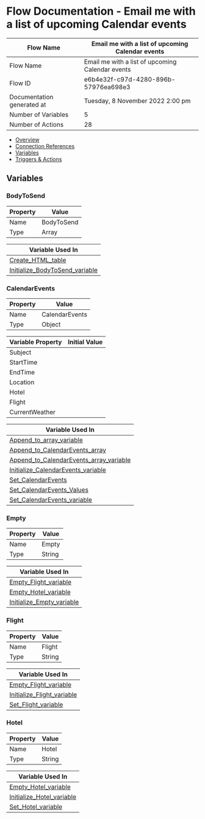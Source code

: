 ﻿# Flow Documentation \- Email me with a list of upcoming Calendar events

| Flow Name                  | Email me with a list of upcoming Calendar events |
| -------------------------- | ------------------------------------------------ |
| Flow Name                  | Email me with a list of upcoming Calendar events |
| Flow ID                    | e6b4e32f\-c97d\-4280\-896b\-57976ea698e3         |
| Documentation generated at | Tuesday, 8 November 2022 2:00 pm                 |
| Number of Variables        | 5                                                |
| Number of Actions          | 28                                               |

- [Overview](index-Email-me-with-a-list-of-upcoming-Calendar-events(e6b4e32f-c97d-4280-896b-57976ea698e3).md)
- [Connection References](connections-Email-me-with-a-list-of-upcoming-Calendar-events(e6b4e32f-c97d-4280-896b-57976ea698e3).md)
- [Variables](variables-Email-me-with-a-list-of-upcoming-Calendar-events(e6b4e32f-c97d-4280-896b-57976ea698e3).md)
- [Triggers & Actions](triggersactions-Email-me-with-a-list-of-upcoming-Calendar-events(e6b4e32f-c97d-4280-896b-57976ea698e3).md)

## Variables

### BodyToSend

| Property | Value      |
| -------- | ---------- |
| Name     | BodyToSend |
| Type     | Array      |

| Variable Used In                                                                                                                                                     |
| -------------------------------------------------------------------------------------------------------------------------------------------------------------------- |
| [Create\_HTML\_table](actions/Create_HTML_table-Email-me-with-a-list-of-upcoming-Calendar-events(e6b4e32f-c97d-4280-896b-57976ea698e3).md)                           |
| [Initialize\_BodyToSend\_variable](actions/Initialize_BodyToSend_variable-Email-me-with-a-list-of-upcoming-Calendar-events(e6b4e32f-c97d-4280-896b-57976ea698e3).md) |

### CalendarEvents

| Property | Value          |
| -------- | -------------- |
| Name     | CalendarEvents |
| Type     | Object         |

| Variable Property | Initial Value |
| ----------------- | ------------- |
| Subject           |               |
| StartTime         |               |
| EndTime           |               |
| Location          |               |
| Hotel             |               |
| Flight            |               |
| CurrentWeather    |               |

| Variable Used In                                                                                                                                                                         |
| ---------------------------------------------------------------------------------------------------------------------------------------------------------------------------------------- |
| [Append\_to\_array\_variable](actions/Append_to_array_variable-Email-me-with-a-list-of-upcoming-Calendar-events(e6b4e32f-c97d-4280-896b-57976ea698e3).md)                                |
| [Append\_to\_CalendarEvents\_array](actions/Append_to_CalendarEvents_array-Email-me-with-a-list-of-upcoming-Calendar-events(e6b4e32f-c97d-4280-896b-57976ea698e3).md)                    |
| [Append\_to\_CalendarEvents\_array\_variable](actions/Append_to_CalendarEvents_array_variable-Email-me-with-a-list-of-upcoming-Calendar-events(e6b4e32f-c97d-4280-896b-57976ea698e3).md) |
| [Initialize\_CalendarEvents\_variable](actions/Initialize_CalendarEvents_variable-Email-me-with-a-list-of-upcoming-Calendar-events(e6b4e32f-c97d-4280-896b-57976ea698e3).md)             |
| [Set\_CalendarEvents](actions/Set_CalendarEvents-Email-me-with-a-list-of-upcoming-Calendar-events(e6b4e32f-c97d-4280-896b-57976ea698e3).md)                                              |
| [Set\_CalendarEvents\_Values](actions/Set_CalendarEvents_Values-Email-me-with-a-list-of-upcoming-Calendar-events(e6b4e32f-c97d-4280-896b-57976ea698e3).md)                               |
| [Set\_CalendarEvents\_variable](actions/Set_CalendarEvents_variable-Email-me-with-a-list-of-upcoming-Calendar-events(e6b4e32f-c97d-4280-896b-57976ea698e3).md)                           |

### Empty

| Property | Value  |
| -------- | ------ |
| Name     | Empty  |
| Type     | String |

| Variable Used In                                                                                                                                           |
| ---------------------------------------------------------------------------------------------------------------------------------------------------------- |
| [Empty\_Flight\_variable](actions/Empty_Flight_variable-Email-me-with-a-list-of-upcoming-Calendar-events(e6b4e32f-c97d-4280-896b-57976ea698e3).md)         |
| [Empty\_Hotel\_variable](actions/Empty_Hotel_variable-Email-me-with-a-list-of-upcoming-Calendar-events(e6b4e32f-c97d-4280-896b-57976ea698e3).md)           |
| [Initialize\_Empty\_variable](actions/Initialize_Empty_variable-Email-me-with-a-list-of-upcoming-Calendar-events(e6b4e32f-c97d-4280-896b-57976ea698e3).md) |

### Flight

| Property | Value  |
| -------- | ------ |
| Name     | Flight |
| Type     | String |

| Variable Used In                                                                                                                                             |
| ------------------------------------------------------------------------------------------------------------------------------------------------------------ |
| [Empty\_Flight\_variable](actions/Empty_Flight_variable-Email-me-with-a-list-of-upcoming-Calendar-events(e6b4e32f-c97d-4280-896b-57976ea698e3).md)           |
| [Initialize\_Flight\_variable](actions/Initialize_Flight_variable-Email-me-with-a-list-of-upcoming-Calendar-events(e6b4e32f-c97d-4280-896b-57976ea698e3).md) |
| [Set\_Flight\_variable](actions/Set_Flight_variable-Email-me-with-a-list-of-upcoming-Calendar-events(e6b4e32f-c97d-4280-896b-57976ea698e3).md)               |

### Hotel

| Property | Value  |
| -------- | ------ |
| Name     | Hotel  |
| Type     | String |

| Variable Used In                                                                                                                                           |
| ---------------------------------------------------------------------------------------------------------------------------------------------------------- |
| [Empty\_Hotel\_variable](actions/Empty_Hotel_variable-Email-me-with-a-list-of-upcoming-Calendar-events(e6b4e32f-c97d-4280-896b-57976ea698e3).md)           |
| [Initialize\_Hotel\_variable](actions/Initialize_Hotel_variable-Email-me-with-a-list-of-upcoming-Calendar-events(e6b4e32f-c97d-4280-896b-57976ea698e3).md) |
| [Set\_Hotel\_variable](actions/Set_Hotel_variable-Email-me-with-a-list-of-upcoming-Calendar-events(e6b4e32f-c97d-4280-896b-57976ea698e3).md)               |
